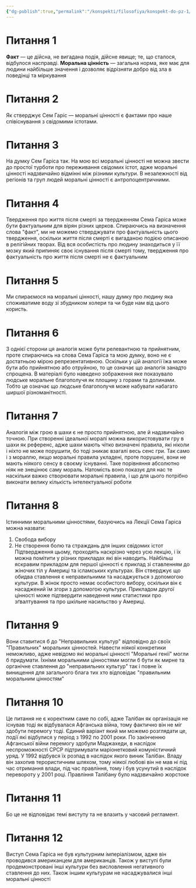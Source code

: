 ```yaml
---
{"dg-publish":true,"permalink":"/konspekti/filosofiya/konspekt-do-pz-1/"}
---
```


# Питання 1
**Факт** — це дійсна, не вигадана подія, дійсне явище; те, що сталося, відбулося насправді.
**Моральна цінність** — загальна норма, яке має для людини найбільше значення і дозволяє відрізняти добро від зла в поведінці та міркування

# Питання 2
Як стверджує Сем Гаріс — моральні цінності є фактами про наше співіснування з свідомими істотами.  
# Питання 3
На думку Сем Гаріса так. На мою всі моральні цінності не можна звести до простої турботи про переживання свідомих істот, адже моральні цінності надзвичайно відмінні між різними культури. В незалежності від регіонів та груп людей моральні цінності є антропоцентричними.
# Питання 4
Твердження про життя після смерті за твердженням Сема Гаріса може бути фактуальним для вірян різних церков. Спираючись на визначення слова "факт", ми не можемо стверджувати про фактуальність цього твердження, оскільки життя після смерті є вигаданою подією описаною в релігійних творах. Від вся особистість про людину знаходиться у її мозку який припиняє своє існування після смерті тому, твердження про фактуальність про життя після смерті не є фактуальним
# Питання 5
Ми спираємося на моральні цінності, нашу думку про людину яка споживатиме воду зі збудником холери та чи буде нам від цього користь. 
# Питання 6
З однієї сторони ця аналогія може бути релевантною та прийнятним, проте спираючись на слова Сема Гаріса та мою думку, воно не є достатньою мірою репрезентативною. Оскільки у цій аналогії  їжа може бути або прийнятною або отруйною, то це означає що аналогія занадто спрощена. В матеріалі було наведено зображення яке показувало людське моральне благополучя як площину з горами та долинами. Тобто це означає що людське благополучя може набувати набагато ширшої різноманітності. 
# Питання 7
Аналогія між грою в шахи є не просто прийнятною, але й надзвичайно точною.  При створенні ідеальної моралі можна використовувати гру в шахи як референс, адже шахи мають чітко визначені правила, які ніколи і ніхто не може порушити, бо тоді зникає взагалі весь сенс гри. Так само і з мораллю, якщо моральні правила укладені, проте порушені, вони не мають ніякого сенсу в своєму існуванні. Таке порівняння абсолютно ніяк не знецінює саму мораль. Натомість воно показує для нас те наскільки важко створювати моральні правила, і що для цього потрібно виконати велику кількість інтелектуальної роботи
# Питання 8
Істинними моральними цінностями, базуючись на Лекції Сема Гаріса можна назвати:
1. Свобода вибору
2.  Не створення болю та страждань для інших свідомих істот
Підтвердження цьому, проходять наскрізно через усю лекцію, і їх можна помітити у різних прикладах які він наводить. Найбільш яскравим прикладом для першої цінності є приклад зі ставленням до жіночих тіл у Америці та ісламських культурах. Він стверджує що обидва ставлення є неправильними та насаджується з допомогою культури. В жінок просто немає особистого вибору, оскільки він є насаджений їм згори з допомогою культури.
Прикладом другої цінності може підтвердити наведення ним статистики про зґвалтування та про шкільне насильство у Америці.
# Питання 9
Вони ставитися б до "Неправильних культур" відповідно до своїх "Правильних" моральних цінностей. Навести ніякої конкретики неможливо, адже невідомо які моральні цінності "Моральні генії" могли б придумати. Їхніми моральними цінностями могли б бути як мирне та органічне ставлення до "неправильних культур" так і повне їх винищення для загального блага тих хто відповідає "правильним моральним цінностям"
# Питання 10
Це питання не є коректним саме по собі, адже Талібан як організація не існував тоді як відбувалася Афганська війна, тому фактично він не міг здобути перемогу тоді. Єдиний варіант який ми можемо розглядати це, події які відбулися у період з 1992 по 2001 роки. По закінченню Афганської війни перемогу здобули Маджахеди, в наслідок неспроможності СРСР підтримувати маріонетковий комуністичний уряд. У 1992 відбувся їх розпад в наслідок якого виник Талібан. Владу він захопив терористичним шляхом, тому ніякої любові він не мав ні під час отримання влади, під час правління, тому і був усунутий в наслідок перевороту у 2001 році. Правління Талібану було надзвичайно жорстоке
# Питання 11
Бо це не відповідає темі виступу та не влазить у часовий регламент.
# Питання 12
Виступ Сема Гаріса не був культурним імперіалізмом, адже він проводився американцем для американців. Також у виступі були продемонстровані інші культури без висловлення негативного ставлення до них. Також іншим культурам не насаджувалися інші моральні цінності 